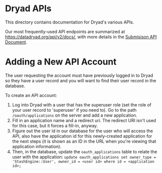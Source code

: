 Dryad APIs
============

This directory contains documentation for Dryad's various APIs.

Our most frequently-used API endpoints are summarized at
https://datadryad.org/api/v2/docs/, with more details in the
[Submisison API Document](submission.md).

Adding a New API Account
========================

The user requesting the account must have previously logged in to
Dryad so they have a user record and you will want to find their user
record in the database.

To create an API account:
1. Log into Dryad with a user that has the superuser role (set the
   role of your user record to 'superuser' if you need to). Go to the
   path `/oauth/applications` on the server and add a new application.
2. Fill in an application name and a redirect uri.  The redirect URI
   isn't used for this case, but it forces a fill-in, anyway.
3. Figure out the user id in our database for the user who will access
   the API, also have the application id for this newly-created
   application for the next steps (it is shown as an ID in the URL when
   you're viewing that application information).
4. Then, in the database, update the `oauth_applications` table to
   relate the user with the application:
   `update oauth_applications set owner_type = 'StashEngine::User', owner_id = <user id> where id = <application id>;`
